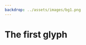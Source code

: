 ```yaml
---
backdrop: ../assets/images/bg1.png
---
```


# The first glyph

<Item id="10"/>

<Page url="11" instructions="Consulting your guidebook, you're surprised to see an exact match: this glyph means 'jaguar'." action="Continue" condition="10" />
